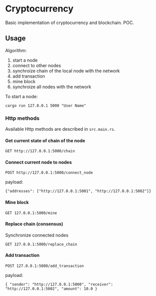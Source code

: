 # Cryptocurrency
Basic implementation of cryptocurrency and blockchain. POC.

## Usage

Algorithm:

1. start a node
2. connect to other nodes
3. synchroize chain of the local node with the network
4. add transaction
5. mine block
6. synchroize all nodes with the network


To start a node:
```
cargo run 127.0.0.1 5000 "User Name"
```

### Http methods
Available Http methods are described in `src.main.rs`.


#### Get current state of chain of the node
```
GET http://127.0.0.1:5000/chain
```


#### Connect current node to nodes
```
POST http://127.0.0.1:5000/connect_node
```
payload:
```
{"addresses": ["http://127.0.0.1:5001", "http://127.0.0.1:5002"]}
```


#### Mine block

```
GET 127.0.0.1:5000/mine
```


#### Replace chain (consensus)
Synchronize connected nodes

```
GET 127.0.0.1:5000/replace_chain
```


#### Add transaction

```
POST 127.0.0.1:5000/add_transaction
```
payload:
```
{ "sender": "http://127.0.0.1:5000", "receiver": "http://127.0.0.1:5002", "amount": 10.0 }
```
